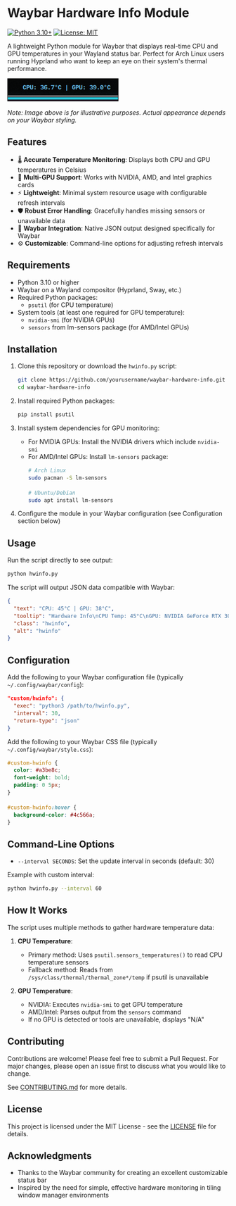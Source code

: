 # Waybar Hardware Info Module

[![Python 3.10+](https://img.shields.io/badge/python-3.10+-blue.svg)](https://www.python.org/downloads/)
[![License: MIT](https://img.shields.io/badge/License-MIT-yellow.svg)](https://opensource.org/licenses/MIT)

A lightweight Python module for Waybar that displays real-time CPU and GPU temperatures in your Wayland status bar. Perfect for Arch Linux users running Hyprland who want to keep an eye on their system's thermal performance.

![Example showing CPU and GPU temperatures in Waybar](docs/screenshot.png)

*Note: Image above is for illustrative purposes. Actual appearance depends on your Waybar styling.*

## Features

- 🌡️ **Accurate Temperature Monitoring**: Displays both CPU and GPU temperatures in Celsius
- 🔧 **Multi-GPU Support**: Works with NVIDIA, AMD, and Intel graphics cards
- ⚡ **Lightweight**: Minimal system resource usage with configurable refresh intervals
- 🛡️ **Robust Error Handling**: Gracefully handles missing sensors or unavailable data
- 🎨 **Waybar Integration**: Native JSON output designed specifically for Waybar
- ⚙️ **Customizable**: Command-line options for adjusting refresh intervals

## Requirements

- Python 3.10 or higher
- Waybar on a Wayland compositor (Hyprland, Sway, etc.)
- Required Python packages:
  - `psutil` (for CPU temperature)
- System tools (at least one required for GPU temperature):
  - `nvidia-smi` (for NVIDIA GPUs)
  - `sensors` from lm-sensors package (for AMD/Intel GPUs)

## Installation

1. Clone this repository or download the `hwinfo.py` script:
   ```bash
   git clone https://github.com/yourusername/waybar-hardware-info.git
   cd waybar-hardware-info
   ```

2. Install required Python packages:
   ```bash
   pip install psutil
   ```

3. Install system dependencies for GPU monitoring:
   - For NVIDIA GPUs: Install the NVIDIA drivers which include `nvidia-smi`
   - For AMD/Intel GPUs: Install `lm-sensors` package:
     ```bash
     # Arch Linux
     sudo pacman -S lm-sensors
     
     # Ubuntu/Debian
     sudo apt install lm-sensors
     ```

4. Configure the module in your Waybar configuration (see Configuration section below)

## Usage

Run the script directly to see output:
```bash
python hwinfo.py
```

The script will output JSON data compatible with Waybar:
```json
{
  "text": "CPU: 45°C | GPU: 38°C",
  "tooltip": "Hardware Info\nCPU Temp: 45°C\nGPU: NVIDIA GeForce RTX 3070\nGPU Temp: 38°C\nUpdated: 14:30:22",
  "class": "hwinfo",
  "alt": "hwinfo"
}
```

## Configuration

Add the following to your Waybar configuration file (typically `~/.config/waybar/config`):

```json
"custom/hwinfo": {
  "exec": "python3 /path/to/hwinfo.py",
  "interval": 30,
  "return-type": "json"
}
```

Add the following to your Waybar CSS file (typically `~/.config/waybar/style.css`):

```css
#custom-hwinfo {
  color: #a3be8c;
  font-weight: bold;
  padding: 0 5px;
}

#custom-hwinfo:hover {
  background-color: #4c566a;
}
```

## Command-Line Options

- `--interval SECONDS`: Set the update interval in seconds (default: 30)

Example with custom interval:
```bash
python hwinfo.py --interval 60
```

## How It Works

The script uses multiple methods to gather hardware temperature data:

1. **CPU Temperature**:
   - Primary method: Uses `psutil.sensors_temperatures()` to read CPU temperature sensors
   - Fallback method: Reads from `/sys/class/thermal/thermal_zone*/temp` if psutil is unavailable

2. **GPU Temperature**:
   - NVIDIA: Executes `nvidia-smi` to get GPU temperature
   - AMD/Intel: Parses output from the `sensors` command
   - If no GPU is detected or tools are unavailable, displays "N/A"

## Contributing

Contributions are welcome! Please feel free to submit a Pull Request. For major changes, please open an issue first to discuss what you would like to change.

See [CONTRIBUTING.md](CONTRIBUTING.md) for more details.

## License

This project is licensed under the MIT License - see the [LICENSE](LICENSE) file for details.

## Acknowledgments

- Thanks to the Waybar community for creating an excellent customizable status bar
- Inspired by the need for simple, effective hardware monitoring in tiling window manager environments